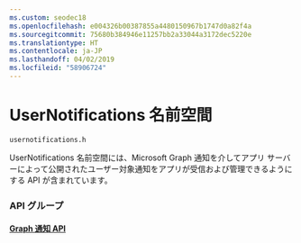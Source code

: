 ```yaml
---
ms.custom: seodec18
ms.openlocfilehash: e004326b00387855a4480150967b1747d0a82f4a
ms.sourcegitcommit: 75680b384946e11257bb2a33044a3172dec5220e
ms.translationtype: HT
ms.contentlocale: ja-JP
ms.lasthandoff: 04/02/2019
ms.locfileid: "58906724"
---
```

# <a name="usernotifications-namespace"></a>UserNotifications 名前空間
```
usernotifications.h
```
UserNotifications 名前空間には、Microsoft Graph 通知を介してアプリ サーバーによって公開されたユーザー対象通知をアプリが受信および管理できるようにする API が含まれています。 

### <a name="api-groups"></a>API グループ

#### <a name="graph-notification-apisusernotificationsindexmd"></a>[Graph 通知 API](usernotifications/index.md)

